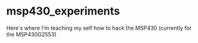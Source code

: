 msp430_experiments
==================

Here's where I'm teaching my self how to hack the MSP430 (currently for the MSP430G2553)